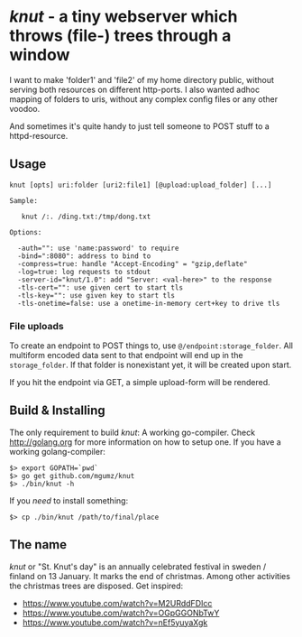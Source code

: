 # *knut* - a tiny webserver which throws (file-) trees through a window

I want to make 'folder1' and 'file2' of my home directory public, without
serving both resources on different http-ports. I also wanted adhoc mapping
of folders to uris, without any complex config files or any other voodoo.

And sometimes it's quite handy to just tell someone to POST stuff to a
httpd-resource.


## Usage

    knut [opts] uri:folder [uri2:file1] [@upload:upload_folder] [...]

    Sample:

       knut /:. /ding.txt:/tmp/dong.txt

    Options:

      -auth="": use 'name:password' to require
      -bind=":8080": address to bind to
      -compress=true: handle "Accept-Encoding" = "gzip,deflate"
      -log=true: log requests to stdout
      -server-id="knut/1.0": add "Server: <val-here>" to the response
      -tls-cert="": use given cert to start tls
      -tls-key="": use given key to start tls
      -tls-onetime=false: use a onetime-in-memory cert+key to drive tls


### File uploads

To create an endpoint to POST things to, use `@/endpoint:storage_folder`. All
multiform encoded data sent to that endpoint will end up in the `storage_folder`.
If that folder is nonexistant yet, it will be created upon start.

If you hit the endpoint via GET, a simple upload-form will be rendered.


## Build & Installing

The only requirement to build *knut*: A working go-compiler. Check
http://golang.org for more information on how to setup one. If you
have a working golang-compiler:

    $> export GOPATH=`pwd`
    $> go get github.com/mgumz/knut
    $> ./bin/knut -h

If you *need* to install something:

    $> cp ./bin/knut /path/to/final/place

## The name

*knut* or "St. Knut's day" is an annually celebrated festival in sweden /
finland on 13 January. It marks the end of christmas. Among other
activities the christmas trees are disposed. Get inspired:

* https://www.youtube.com/watch?v=M2URddFDIcc
* https://www.youtube.com/watch?v=OGpGGONbTwY
* https://www.youtube.com/watch?v=nEf5yuyaXgk
